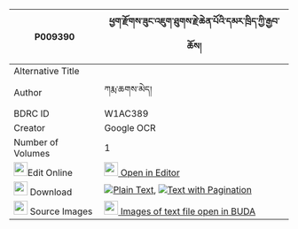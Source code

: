 |P009390|ཕྱག་རྫོགས་ཟུང་འཇུག་ཐུགས་རྗེ་ཆེན་པོའི་དམར་ཁྲིད་ཀྱི་རྒྱབ་ཆོས། 
| --- | --- 
|Alternative Title |
|Author| ཀརྨ་ཆགས་མེད།
|BDRC ID | W1AC389
|Creator | Google OCR
|Number of Volumes| 1
|<img width="25" src="https://img.icons8.com/color/25/000000/edit-property.png">Edit Online| [<img width="25" src="https://avatars.githubusercontent.com/u/45091458?s=200&v=4"> Open in Editor](http://editor.openpecha.org/P009390)
|<img width="25" src="https://img.icons8.com/fluent/48/000000/download-2.png"/>  Download | [![](https://img.icons8.com/color/20/000000/txt.png)Plain Text](https://github.com/Openpecha/P009390/releases/download/v2/chak_dzok_zungjuk_tukje_chenpo_plain_P009390.zip), [![](https://img.icons8.com/color/20/000000/txt.png)Text with Pagination](https://github.com/Openpecha/P009390/releases/download/v2/chak_dzok_zungjuk_tukje_chenpo_pages_P009390.zip)
|<img width="25" src="https://img.icons8.com/plasticine/100/000000/pictures-folder.png"/>  Source Images | [<img width="25" src="https://library.bdrc.io/icons/BUDA-small.svg"> Images of text file open in BUDA](https://library.bdrc.io/show/bdr:W1AC389)